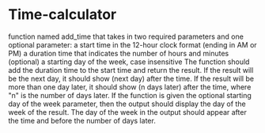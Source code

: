 # Time-calculator
function named add_time that takes in two required parameters and one optional parameter:  a start time in the 12-hour clock format (ending in AM or PM) a duration time that indicates the number of hours and minutes (optional) a starting day of the week, case insensitive The function should add the duration time to the start time and return the result.  If the result will be the next day, it should show (next day) after the time. If the result will be more than one day later, it should show (n days later) after the time, where "n" is the number of days later.  If the function is given the optional starting day of the week parameter, then the output should display the day of the week of the result. The day of the week in the output should appear after the time and before the number of days later.
